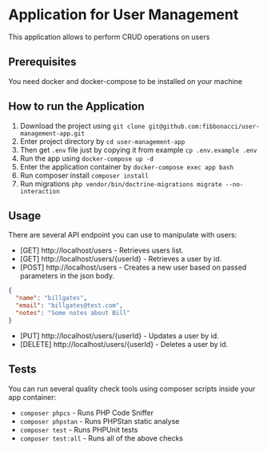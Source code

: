 # Application for User Management

This application allows to perform CRUD operations on users

## Prerequisites

You need docker and docker-compose to be installed on your machine

## How to run the Application

1. Download the project using `git clone git@github.com:fibbonacci/user-management-app.git`
2. Enter project directory by `cd user-management-app`
3. Then get `.env` file just by copying it from example  `cp .env.example .env`
4. Run the app using `docker-compose up -d`
5. Enter the application container by `docker-compose exec app bash`
6. Run composer install `composer install`
7. Run migrations `php vendor/bin/doctrine-migrations migrate --no-interaction`

## Usage

There are several API endpoint you can use to manipulate with users:

* [GET] http://localhost/users - Retrieves users list.
* [GET] http://localhost/users/{userId} - Retrieves a user by id.
* [POST] http://localhost/users - Creates a new user based on passed parameters in the json body.
```json
{
  "name": "billgates",
  "email": "billgates@test.com",
  "notes": "Some notes about Bill"
}
```
* [PUT] http://localhost/users/{userId} - Updates a user by id.
* [DELETE] http://localhost/users/{userId} - Deletes a user by id.

## Tests

You can run several quality check tools using composer scripts inside your app container:

* `composer phpcs` - Runs PHP Code Sniffer
* `composer phpstan` - Runs PHPStan static analyse
* `composer test` - Runs PHPUnit tests
* `composer test:all` - Runs all of the above checks